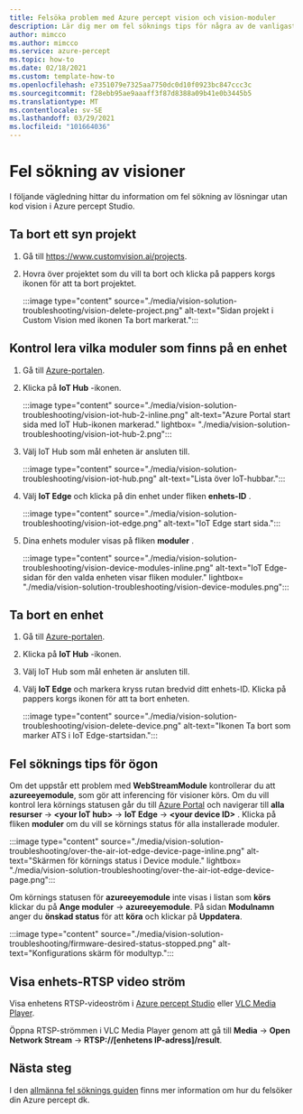 ```yaml
---
title: Felsöka problem med Azure percept vision och vision-moduler
description: Lär dig mer om fel söknings tips för några av de vanligaste problemen som finns i den visionens prototyp upplevelser för AI
author: mimcco
ms.author: mimcco
ms.service: azure-percept
ms.topic: how-to
ms.date: 02/18/2021
ms.custom: template-how-to
ms.openlocfilehash: e7351079e7325aa7750dc0d10f0923bc847ccc3c
ms.sourcegitcommit: f28ebb95ae9aaaff3f87d8388a09b41e0b3445b5
ms.translationtype: MT
ms.contentlocale: sv-SE
ms.lasthandoff: 03/29/2021
ms.locfileid: "101664036"
---
```

# <a name="vision-solution-troubleshooting"></a>Fel sökning av visioner

I följande vägledning hittar du information om fel sökning av lösningar utan kod vision i Azure percept Studio.

## <a name="delete-a-vision-project"></a>Ta bort ett syn projekt

1. Gå till https://www.customvision.ai/projects.

1. Hovra över projektet som du vill ta bort och klicka på pappers korgs ikonen för att ta bort projektet.

    :::image type="content" source="./media/vision-solution-troubleshooting/vision-delete-project.png" alt-text="Sidan projekt i Custom Vision med ikonen Ta bort markerat.":::

## <a name="check-which-modules-are-on-a-device"></a>Kontrol lera vilka moduler som finns på en enhet

1. Gå till [Azure-portalen](https://portal.azure.com/?feature.canmodifystamps=true&Microsoft_Azure_Iothub=aduprod&microsoft_azure_marketplace_ItemHideKey=Microsoft_Azure_ADUHidden#home).

1. Klicka på **IoT Hub** -ikonen.

    :::image type="content" source="./media/vision-solution-troubleshooting/vision-iot-hub-2-inline.png" alt-text="Azure Portal start sida med IoT Hub-ikonen markerad." lightbox= "./media/vision-solution-troubleshooting/vision-iot-hub-2.png":::

1. Välj IoT Hub som mål enheten är ansluten till.

    :::image type="content" source="./media/vision-solution-troubleshooting/vision-iot-hub.png" alt-text="Lista över IoT-hubbar.":::

1. Välj **IoT Edge** och klicka på din enhet under fliken **enhets-ID** .

    :::image type="content" source="./media/vision-solution-troubleshooting/vision-iot-edge.png" alt-text="IoT Edge start sida.":::

1. Dina enhets moduler visas på fliken **moduler** .

    :::image type="content" source="./media/vision-solution-troubleshooting/vision-device-modules-inline.png" alt-text="IoT Edge-sidan för den valda enheten visar fliken moduler." lightbox= "./media/vision-solution-troubleshooting/vision-device-modules.png":::

## <a name="delete-a-device"></a>Ta bort en enhet

1. Gå till [Azure-portalen](https://portal.azure.com/?feature.canmodifystamps=true&Microsoft_Azure_Iothub=aduprod&microsoft_azure_marketplace_ItemHideKey=Microsoft_Azure_ADUHidden#home).

1. Klicka på **IoT Hub** -ikonen.

1. Välj IoT Hub som mål enheten är ansluten till.

1. Välj **IoT Edge** och markera kryss rutan bredvid ditt enhets-ID. Klicka på pappers korgs ikonen för att ta bort enheten.

    :::image type="content" source="./media/vision-solution-troubleshooting/vision-delete-device.png" alt-text="Ikonen Ta bort som marker ATS i IoT Edge-startsidan.":::

## <a name="eye-module-troubleshooting-tips"></a>Fel söknings tips för ögon

Om det uppstår ett problem med **WebStreamModule** kontrollerar du att **azureeyemodule**, som gör att inferencing för visioner körs. Om du vill kontrol lera körnings statusen går du till [Azure Portal](https://portal.azure.com/?feature.canmodifystamps=true&Microsoft_Azure_Iothub=aduprod&microsoft_azure_marketplace_ItemHideKey=Microsoft_Azure_ADUHidden#home) och navigerar till **alla resurser**  ->  **\<your IoT hub>**  ->  **IoT Edge**  ->  **\<your device ID>** . Klicka på fliken **moduler** om du vill se körnings status för alla installerade moduler.

:::image type="content" source="./media/vision-solution-troubleshooting/over-the-air-iot-edge-device-page-inline.png" alt-text="Skärmen för körnings status i Device module." lightbox= "./media/vision-solution-troubleshooting/over-the-air-iot-edge-device-page.png":::

Om körnings statusen för **azureeyemodule** inte visas i listan som **körs** klickar du på **Ange moduler**  ->  **azureeyemodule**. På sidan **Modulnamn** anger du **önskad status** för att **köra** och klickar på **Uppdatera**.

 :::image type="content" source="./media/vision-solution-troubleshooting/firmware-desired-status-stopped.png" alt-text="Konfigurations skärm för modultyp.":::

## <a name="view-device-rtsp-video-stream"></a>Visa enhets-RTSP video ström

Visa enhetens RTSP-videoström i [Azure percept Studio](./how-to-view-video-stream.md) eller [VLC Media Player](https://www.videolan.org/vlc/index.html).

Öppna RTSP-strömmen i VLC Media Player genom att gå till **Media**  ->  **Open Network Stream**  ->  **RTSP://[enhetens IP-adress]/result**.

## <a name="next-steps"></a>Nästa steg

I den [allmänna fel söknings guiden](./troubleshoot-dev-kit.md) finns mer information om hur du felsöker din Azure percept dk.